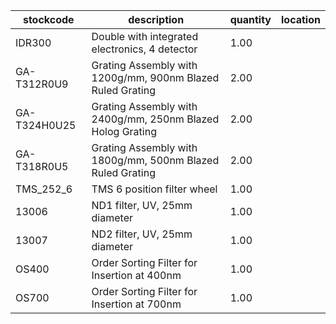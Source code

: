 |stockcode|description|quantity|location|
|---------|-----------|--------|--------|
|IDR300|Double with integrated electronics, 4 detector|1.00||
|GA-T312R0U9|Grating Assembly with 1200g/mm, 900nm Blazed Ruled Grating|2.00||
|GA-T324H0U25|Grating Assembly with 2400g/mm, 250nm Blazed Holog Grating|2.00||
|GA-T318R0U5|Grating Assembly with 1800g/mm, 500nm Blazed Ruled Grating|2.00||
|TMS_252_6|TMS 6 position filter wheel|1.00||
|13006|ND1 filter, UV, 25mm diameter|1.00||
|13007|ND2 filter, UV, 25mm diameter|1.00||
|OS400|Order Sorting Filter for Insertion at 400nm|1.00||
|OS700|Order Sorting Filter for Insertion at 700nm|1.00||
